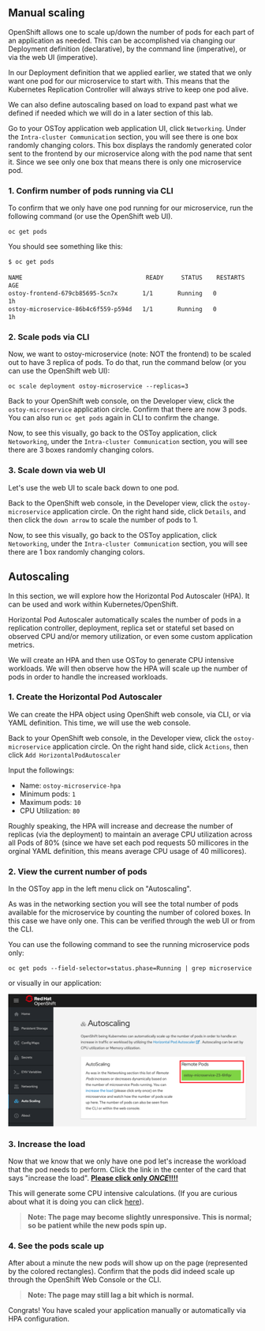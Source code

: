 ## Manual scaling

OpenShift allows one to scale up/down the number of pods for each part of an application as needed.  This can be accomplished via changing our Deployment definition (declarative), by the command line (imperative), or via the web UI (imperative). 

In our Deployment definition that we applied earlier, we stated that we only want one pod for our microservice to start with. This means that the Kubernetes Replication Controller will always strive to keep one pod alive. 

We can also define autoscaling based on load to expand past what we defined if needed which we will do in a later section of this lab.

Go to your OSToy application web application UI, click `Networking`. Under the `Intra-cluster Communication` section, you will see there is one box randomly changing colors. This box displays the randomly generated color sent to the frontend by our microservice along with the pod name that sent it. Since we see only one box that means there is only one microservice pod.

### 1. Confirm number of pods running via CLI
To confirm that we only have one pod running for our microservice, run the following command (or use the OpenShift web UI).

	oc get pods

You should see something like this:

	$ oc get pods

	NAME                                   READY     STATUS    RESTARTS   AGE
	ostoy-frontend-679cb85695-5cn7x       1/1       Running   0          1h
	ostoy-microservice-86b4c6f559-p594d   1/1       Running   0          1h

### 2. Scale pods via CLI

Now, we want to ostoy-microservice (note: NOT the frontend) to be scaled out to have 3 replica of pods. To do that, run the command below (or you can use the OpenShift web UI):

	oc scale deployment ostoy-microservice --replicas=3

Back to your OpenShift web console, on the Developer view, click the `ostoy-microservice` application circle. Confirm that there are now 3 pods. You can also run `oc get pods` again in CLI to confirm the change.

Now, to see this visually, go back to the OSToy application, click `Netoworking`, under the `Intra-cluster Communication` section, you will see there are 3 boxes randomly changing colors. 

### 3. Scale down via web UI
Let's use the web UI to scale back down to one pod.

Back to the OpenShift web console, in the Developer view, click the `ostoy-microservice` application circle. On the right hand side, click `Details`, and then click the `down arrow` to scale the number of pods to 1.

Now, to see this visually, go back to the OSToy application, click `Netoworking`, under the `Intra-cluster Communication` section, you will see there are 1 box randomly changing colors. 

## Autoscaling

In this section, we will explore how the Horizontal Pod Autoscaler (HPA). It can be used and work within Kubernetes/OpenShift.

Horizontal Pod Autoscaler automatically scales the number of pods in a replication controller, deployment, replica set or stateful set based on observed CPU and/or memory utilization, or even some custom application metrics.

We will create an HPA and then use OSToy to generate CPU intensive workloads. We will then observe how the HPA will scale up the number of pods in order to handle the increased workloads.

### 1. Create the Horizontal Pod Autoscaler

We can create the HPA object using OpenShift web console, via CLI, or via YAML definition. This time, we will use the web console.

Back to your OpenShift web console, in the Developer view, click the `ostoy-microservice` application circle. On the right hand side, click `Actions`, then click `Add HorizontalPodAutoscaler`

Input the followings:

- Name: `ostoy-microservice-hpa`
- Minimum pods: `1`
- Maximum pods: `10`
- CPU Utilization: `80`

Roughly speaking, the HPA will increase and decrease the number of replicas (via the deployment) to maintain an average CPU utilization across all Pods of 80% (since we have set each pod requests 50 millicores in the orginal YAML definition, this means average CPU usage of 40 millicores).

### 2. View the current number of pods

In the OSToy app in the left menu click on "Autoscaling".

As was in the networking section you will see the total number of pods available for the microservice by counting the number of colored boxes. In this case we have only one. This can be verified through the web UI or from the CLI.

You can use the following command to see the running microservice pods only:

	oc get pods --field-selector=status.phase=Running | grep microservice

or visually in our application:

![HPA Main](images/12-hpa-mainpage.png)

### 3. Increase the load

Now that we know that we only have one pod let's increase the workload that the pod needs to perform. Click the link in the center of the card that says "increase the load".  <u>**Please click only *ONCE*!!!!**</u>

This will generate some CPU intensive calculations.  (If you are curious about what it is doing you can click [here](https://github.com/openshift-cs/ostoy/blob/master/microservice/app.js#L32)).

> **Note: The page may become slightly unresponsive.  This is normal; so be patient while the new pods spin up.**

### 4. See the pods scale up

After about a minute the new pods will show up on the page (represented by the colored rectangles). Confirm that the pods did indeed scale up through the OpenShift Web Console or the CLI.

> **Note: The page may still lag a bit which is normal.**

Congrats! You have scaled your application manually or automatically via HPA configuration.